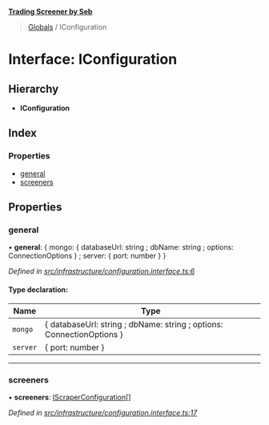 **[Trading Screener by Seb](../README.md)**

> [Globals](../globals.md) / IConfiguration

# Interface: IConfiguration

## Hierarchy

* **IConfiguration**

## Index

### Properties

* [general](iconfiguration.md#general)
* [screeners](iconfiguration.md#screeners)

## Properties

### general

•  **general**: { mongo: { databaseUrl: string ; dbName: string ; options: ConnectionOptions  } ; server: { port: number  }  }

*Defined in [src/infrastructure/configuration.interface.ts:6](https://github.com/wiewiur667/TradingScreener/blob/0537031/src/infrastructure/configuration.interface.ts#L6)*

#### Type declaration:

Name | Type |
------ | ------ |
`mongo` | { databaseUrl: string ; dbName: string ; options: ConnectionOptions  } |
`server` | { port: number  } |

___

### screeners

•  **screeners**: [IScraperConfiguration](iscraperconfiguration.md)[]

*Defined in [src/infrastructure/configuration.interface.ts:17](https://github.com/wiewiur667/TradingScreener/blob/0537031/src/infrastructure/configuration.interface.ts#L17)*
